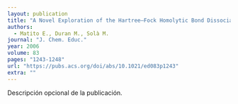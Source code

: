 ```yaml
---
layout: publication
title: "A Novel Exploration of the Hartree–Fock Homolytic Bond Dissociation Problem in the Hydrogen Molecule by Means of Electron Localization Measures"
authors:
  - Matito E., Duran M., Solà M.
journal: "J. Chem. Educ."
year: 2006
volume: 83
pages: "1243-1248"
url: "https://pubs.acs.org/doi/abs/10.1021/ed083p1243"
extra: ""
---
```


Descripción opcional de la publicación.
